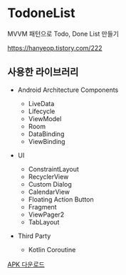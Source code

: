 # TodoneList

MVVM 패턴으로 Todo, Done List 만들기

https://hanyeop.tistory.com/222

## 사용한 라이브러리
* Android Architecture Components
  * LiveData
  * Lifecycle
  * ViewModel
  * Room
  * DataBinding
  * ViewBinding

* UI
  * ConstraintLayout
  * RecyclerView
  * Custom Dialog
  * CalendarView
  * Floating Action Button
  * Fragment
  * ViewPager2
  * TabLayout

* Third Party
  * Kotlin Coroutine

[APK 다운로드](https://github.com/HanYeop/TodoneList/files/6878847/TodoList.zip)
